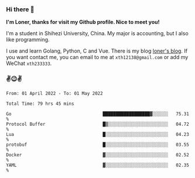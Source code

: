 ### Hi there 👋️

**I'm Loner, thanks for visit my Github profile. Nice to meet you!**

I'm a student in Shihezi University, China. My major is accounting, but I also like programming.

I use and learn Golang, Python, C and Vue. There is my blog [loner's blog](https://www.loner1024.top).  If you want contact me, you can email to me at `xth12138@gmail.com` or add my WeChat `xth233333`.

### ✌️😉✌️

<!--START_SECTION:waka-->

```text
From: 01 April 2022 - To: 01 May 2022

Total Time: 79 hrs 45 mins

Go                                   ██████████████████▓░░░░░░   75.31 %
Protocol Buffer                      █▒░░░░░░░░░░░░░░░░░░░░░░░   04.72 %
Lua                                  █░░░░░░░░░░░░░░░░░░░░░░░░   04.23 %
protobuf                             █░░░░░░░░░░░░░░░░░░░░░░░░   03.55 %
Docker                               ▓░░░░░░░░░░░░░░░░░░░░░░░░   02.52 %
YAML                                 ▓░░░░░░░░░░░░░░░░░░░░░░░░   02.35 %
```

<!--END_SECTION:waka-->



